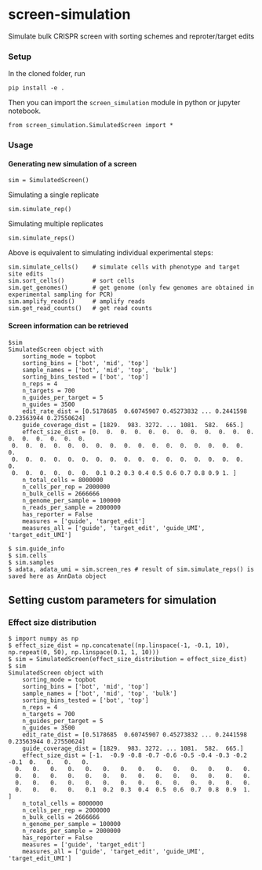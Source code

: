 # screen-simulation
Simulate bulk CRISPR screen with sorting schemes and reproter/target edits

### Setup  
In the cloned folder, run  
```
pip install -e .
```

Then you can import the `screen_simulation` module in python or jupyter notebook.  
```
from screen_simulation.SimulatedScreen import *  
```

### Usage
#### Generating new simulation of a screen  
```
sim = SimulatedScreen()
```

Simulating a single replicate  
```
sim.simulate_rep()
```

Simulating multiple replicates  
```
sim.simulate_reps()
```

Above is equivalent to simulating individual experimental steps:  
```
sim.simulate_cells()    # simulate cells with phenotype and target site edits
sim.sort_cells()        # sort cells
sim.get_genomes()       # get genome (only few genomes are obtained in experimental sampling for PCR)
sim.amplify_reads()     # amplify reads
sim.get_read_counts()   # get read counts
```


#### Screen information can be retrieved  
```
$sim
SimulatedScreen object with 
	sorting_mode = topbot
	sorting_bins = ['bot', 'mid', 'top']
	sample_names = ['bot', 'mid', 'top', 'bulk']
	sorting_bins_tested = ['bot', 'top']
	n_reps = 4
	n_targets = 700
	n_guides_per_target = 5
	n_guides = 3500
	edit_rate_dist = [0.5178685  0.60745907 0.45273832 ... 0.2441598  0.23563944 0.27550624]
	guide_coverage_dist = [1829.  983. 3272. ... 1081.  582.  665.]
	effect_size_dist = [0.  0.  0.  0.  0.  0.  0.  0.  0.  0.  0.  0.  0.  0.  0.  0.  0.  0.
 0.  0.  0.  0.  0.  0.  0.  0.  0.  0.  0.  0.  0.  0.  0.  0.  0.  0.
 0.  0.  0.  0.  0.  0.  0.  0.  0.  0.  0.  0.  0.  0.  0.  0.  0.  0.
 0.  0.  0.  0.  0.  0.  0.1 0.2 0.3 0.4 0.5 0.6 0.7 0.8 0.9 1. ]
	n_total_cells = 8000000
	n_cells_per_rep = 2000000
	n_bulk_cells = 2666666
	n_genome_per_sample = 100000
	n_reads_per_sample = 2000000
	has_reporter = False
	measures = ['guide', 'target_edit']
	measures_all = ['guide', 'target_edit', 'guide_UMI', 'target_edit_UMI']
```

```
$ sim.guide_info
$ sim.cells
$ sim.samples
$ adata, adata_umi = sim.screen_res # result of sim.simulate_reps() is saved here as AnnData object
```

## Setting custom parameters for simulation
### Effect size distribution
```
$ import numpy as np
$ effect_size_dist = np.concatenate((np.linspace(-1, -0.1, 10), np.repeat(0, 50), np.linspace(0.1, 1, 10)))
$ sim = SimulatedScreen(effect_size_distribution = effect_size_dist)
$ sim
SimulatedScreen object with 
	sorting_mode = topbot
	sorting_bins = ['bot', 'mid', 'top']
	sample_names = ['bot', 'mid', 'top', 'bulk']
	sorting_bins_tested = ['bot', 'top']
	n_reps = 4
	n_targets = 700
	n_guides_per_target = 5
	n_guides = 3500
	edit_rate_dist = [0.5178685  0.60745907 0.45273832 ... 0.2441598  0.23563944 0.27550624]
	guide_coverage_dist = [1829.  983. 3272. ... 1081.  582.  665.]
	effect_size_dist = [-1.  -0.9 -0.8 -0.7 -0.6 -0.5 -0.4 -0.3 -0.2 -0.1  0.   0.   0.   0.
  0.   0.   0.   0.   0.   0.   0.   0.   0.   0.   0.   0.   0.   0.
  0.   0.   0.   0.   0.   0.   0.   0.   0.   0.   0.   0.   0.   0.
  0.   0.   0.   0.   0.   0.   0.   0.   0.   0.   0.   0.   0.   0.
  0.   0.   0.   0.   0.1  0.2  0.3  0.4  0.5  0.6  0.7  0.8  0.9  1. ]
	n_total_cells = 8000000
	n_cells_per_rep = 2000000
	n_bulk_cells = 2666666
	n_genome_per_sample = 100000
	n_reads_per_sample = 2000000
	has_reporter = False
	measures = ['guide', 'target_edit']
	measures_all = ['guide', 'target_edit', 'guide_UMI', 'target_edit_UMI']
```
